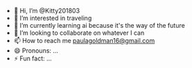 - 👋 Hi, I’m @Kitty201803
- 👀 I’m interested in traveling 
- 🌱 I’m currently learning ai because it's the way of the future
- 💞️ I’m looking to collaborate on whatever I can
- 📫 How to reach me paulagoldman16@gmail.com 
- 😄 Pronouns: ...
- ⚡ Fun fact: ...

<!---
Kitty201803/Kitty201803 is a ✨ special ✨ repository because its `README.md` (this file) appears on your GitHub profile.
You can click the Preview link to take a look at your changes.
--->
